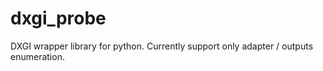 # dxgi_probe
DXGI wrapper library for python. Currently support only adapter / outputs enumeration.
